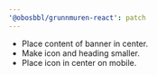 ```yaml
---
'@obosbbl/grunnmuren-react': patch
---
```


- Place content of banner in center.
- Make icon and heading smaller.
- Place icon in center on mobile.
